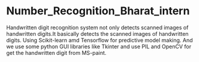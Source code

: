 # Number_Recognition_Bharat_intern
Handwritten digit recognition system not only detects
scanned images of handwritten digits.It basically detects
the scanned images of handwritten digits.
Using Scikit-learn amd Tensorflow for predictive model making.
And we use some python GUI libraries like Tkinter and use PIL and OpenCV for get the handwritten digit from MS-paint.
